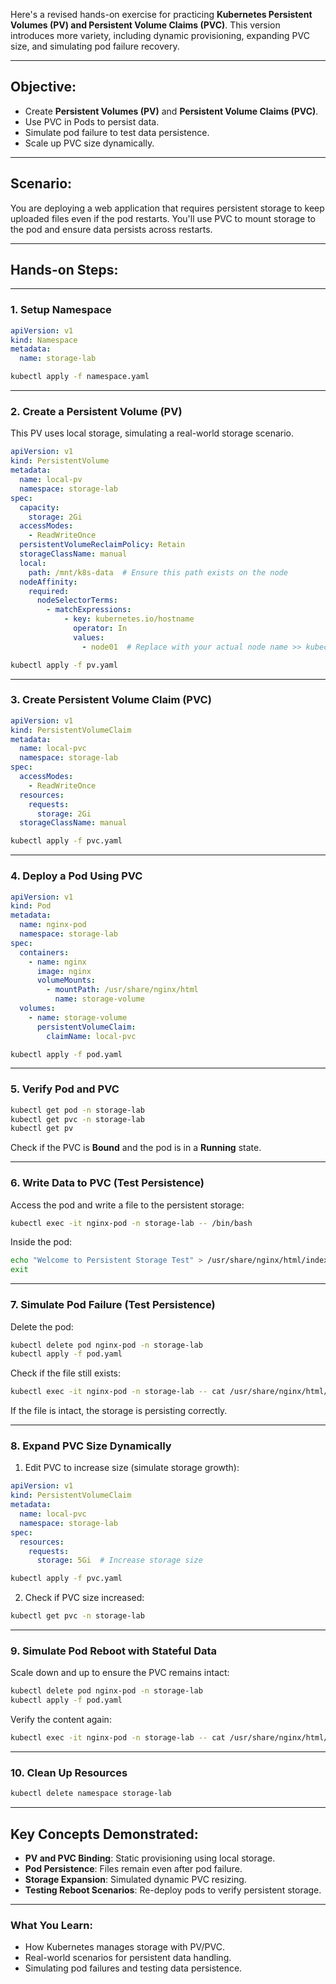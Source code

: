 Here's a revised hands-on exercise for practicing **Kubernetes Persistent Volumes (PV) and Persistent Volume Claims (PVC)**. This version introduces more variety, including dynamic provisioning, expanding PVC size, and simulating pod failure recovery.  

---

## Objective:  
- Create **Persistent Volumes (PV)** and **Persistent Volume Claims (PVC)**.  
- Use PVC in Pods to persist data.  
- Simulate pod failure to test data persistence.  
- Scale up PVC size dynamically.  

---

## Scenario:  
You are deploying a web application that requires persistent storage to keep uploaded files even if the pod restarts. You'll use PVC to mount storage to the pod and ensure data persists across restarts.  

---

## Hands-on Steps:  

---

### 1. Setup Namespace  

```yaml
apiVersion: v1
kind: Namespace
metadata:
  name: storage-lab
```  
```bash
kubectl apply -f namespace.yaml
```  

---

### 2. Create a Persistent Volume (PV)  
This PV uses local storage, simulating a real-world storage scenario.  

```yaml
apiVersion: v1
kind: PersistentVolume
metadata:
  name: local-pv
  namespace: storage-lab
spec:
  capacity:
    storage: 2Gi
  accessModes:
    - ReadWriteOnce
  persistentVolumeReclaimPolicy: Retain
  storageClassName: manual
  local:
    path: /mnt/k8s-data  # Ensure this path exists on the node
  nodeAffinity:
    required:
      nodeSelectorTerms:
        - matchExpressions:
            - key: kubernetes.io/hostname
              operator: In
              values:
                - node01  # Replace with your actual node name >> kubectl get nodes
```  
```bash
kubectl apply -f pv.yaml
```  

---

### 3. Create Persistent Volume Claim (PVC)  

```yaml
apiVersion: v1
kind: PersistentVolumeClaim
metadata:
  name: local-pvc
  namespace: storage-lab
spec:
  accessModes:
    - ReadWriteOnce
  resources:
    requests:
      storage: 2Gi
  storageClassName: manual
```  
```bash
kubectl apply -f pvc.yaml
```  

---

### 4. Deploy a Pod Using PVC  

```yaml
apiVersion: v1
kind: Pod
metadata:
  name: nginx-pod
  namespace: storage-lab
spec:
  containers:
    - name: nginx
      image: nginx
      volumeMounts:
        - mountPath: /usr/share/nginx/html
          name: storage-volume
  volumes:
    - name: storage-volume
      persistentVolumeClaim:
        claimName: local-pvc
```  
```bash
kubectl apply -f pod.yaml
```  

---

### 5. Verify Pod and PVC  

```bash
kubectl get pod -n storage-lab
kubectl get pvc -n storage-lab
kubectl get pv
```  

Check if the PVC is **Bound** and the pod is in a **Running** state.  

---

### 6. Write Data to PVC (Test Persistence)  

Access the pod and write a file to the persistent storage:  

```bash
kubectl exec -it nginx-pod -n storage-lab -- /bin/bash
```  

Inside the pod:  
```bash
echo "Welcome to Persistent Storage Test" > /usr/share/nginx/html/index.html
exit
```  

---

### 7. Simulate Pod Failure (Test Persistence)  

Delete the pod:  
```bash
kubectl delete pod nginx-pod -n storage-lab
kubectl apply -f pod.yaml
```  

Check if the file still exists:  
```bash
kubectl exec -it nginx-pod -n storage-lab -- cat /usr/share/nginx/html/index.html
```  
If the file is intact, the storage is persisting correctly.  

---

### 8. Expand PVC Size Dynamically  

1. Edit PVC to increase size (simulate storage growth):  

```yaml
apiVersion: v1
kind: PersistentVolumeClaim
metadata:
  name: local-pvc
  namespace: storage-lab
spec:
  resources:
    requests:
      storage: 5Gi  # Increase storage size
```  

```bash
kubectl apply -f pvc.yaml
```  

2. Check if PVC size increased:  
```bash
kubectl get pvc -n storage-lab
```  

---

### 9. Simulate Pod Reboot with Stateful Data  

Scale down and up to ensure the PVC remains intact:  

```bash
kubectl delete pod nginx-pod -n storage-lab
kubectl apply -f pod.yaml
```  

Verify the content again:  
```bash
kubectl exec -it nginx-pod -n storage-lab -- cat /usr/share/nginx/html/index.html
```  

---

### 10. Clean Up Resources  

```bash
kubectl delete namespace storage-lab
```  

---

## Key Concepts Demonstrated:  
- **PV and PVC Binding**: Static provisioning using local storage.  
- **Pod Persistence**: Files remain even after pod failure.  
- **Storage Expansion**: Simulated dynamic PVC resizing.  
- **Testing Reboot Scenarios**: Re-deploy pods to verify persistent storage.  

---

### What You Learn:  
- How Kubernetes manages storage with PV/PVC.  
- Real-world scenarios for persistent data handling.  
- Simulating pod failures and testing data persistence.
